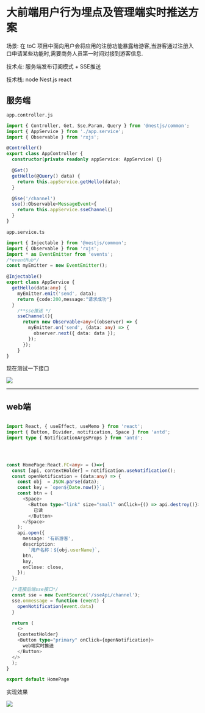 # 大前端用户行为埋点及管理端实时推送方案

场景: 在 toC 项目中面向用户会将应用的注册功能暴露给游客,当游客通过注册入口申请某些功能时,需要商务人员第一时间对接到游客信息.

技术点: 服务端发布订阅模式 + SSE推送

技术栈: node Nest.js react

## 服务端

`app.controller.js`

```ts
import { Controller, Get, Sse,Param, Query } from '@nestjs/common';
import { AppService } from './app.service';
import { Observable } from 'rxjs';

@Controller()
export class AppController {
  constructor(private readonly appService: AppService) {}

  @Get()
  getHello(@Query() data) {
    return this.appService.getHello(data);
  }

  @Sse('/channel')
  sse():Observable<MessageEvent>{
    return this.appService.sseChannel()
  }
}

```

`app.service.ts`

```ts
import { Injectable } from '@nestjs/common';
import { Observable } from 'rxjs';
import * as EventEmitter from 'events';
/*eventHub*/
const myEmitter = new EventEmitter();

@Injectable()
export class AppService {
  getHello(data:any) {
    myEmitter.emit('send', data);
    return {code:200,message:"请求成功"}
  }
    /**sse推送 */
    sseChannel(){
      return new Observable<any>((observer) => {
        myEmitter.on('send', (data: any) => {
          observer.next({ data: data });
        });
      });
    }
}
```

现在测试一下接口

![](https://gjweb.top/wp-content/uploads/2024/04/QQ%E5%BD%95%E5%B1%8F20240421121816-00_00_00-00_00_30-1.gif)

---

## web端

```ts

import React, { useEffect, useMemo } from 'react';
import { Button, Divider, notification, Space } from 'antd';
import type { NotificationArgsProps } from 'antd';




const HomePage:React.FC<any> = ()=>{
  const [api, contextHolder] = notification.useNotification();
  const openNotification = (data:any) => {
    const obj  = JSON.parse(data);
    const key = `open${Date.now()}`;
    const btn = (
      <Space>
        <Button type="link" size="small" onClick={() => api.destroy()}>
          已读
        </Button>
      </Space>
    );
    api.open({
      message: '有新游客',
      description:
        `用户名称：${obj.userName}`,
      btn,
      key,
      onClose: close,
    });
  };

  /*连接后端sse接口*/
  const sse = new EventSource('/sseApi/channel');
  sse.onmessage = function (event) {
    openNotification(event.data)
  }

  return (
    <>
    {contextHolder}
    <Button type="primary" onClick={openNotification}>
      web端实时推送
    </Button>
  </>
  );
}

export default HomePage

```

实现效果

![](https://gjweb.top/wp-content/uploads/2024/04/QQ%E5%BD%95%E5%B1%8F20240421130534-00_00_00-00_00_30.gif)
